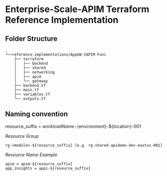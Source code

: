 # Enterprise-Scale-APIM Terraform Reference Implementation

## Folder Structure 

```
.
└──reference-implementations/AppGW-IAPIM-Func
    ├── terraform
    │   ├── backend
    │   ├── shared
    │   ├── networking
    │   ├── apim
    │   └── gateway
    ├── backend.tf
    ├── main.tf
    ├── variables.tf
    └── outputs.tf

```
## Naming convention

resource_suffix = ${workloadName}-${environment}-${location}-001

_Resource Group_

    rg-<module>-${resource_suffix} [e.g. rg-shared-apidemo-dev-eastus-001]

_Resource Name Example_

    apim = apim-${resource_suffix}
    app_insights = appi-${resource_suffix}